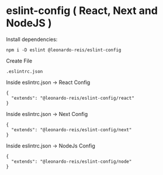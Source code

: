 # eslint-config ( React, Next and NodeJS )


Install dependencies:

```
npm i -D eslint @leonardo-reis/eslint-config
```

Create File
```
.eslintrc.json
```

Inside eslintrc.json -> React Config

```
{
  "extends": "@leonardo-reis/eslint-config/react"
}
```


Inside eslintrc.json -> Next Config

```
{
  "extends": "@leonardo-reis/eslint-config/next"
}
```


Inside eslintrc.json -> NodeJs Config

```
{
  "extends": "@leonardo-reis/eslint-config/node"
}
```
